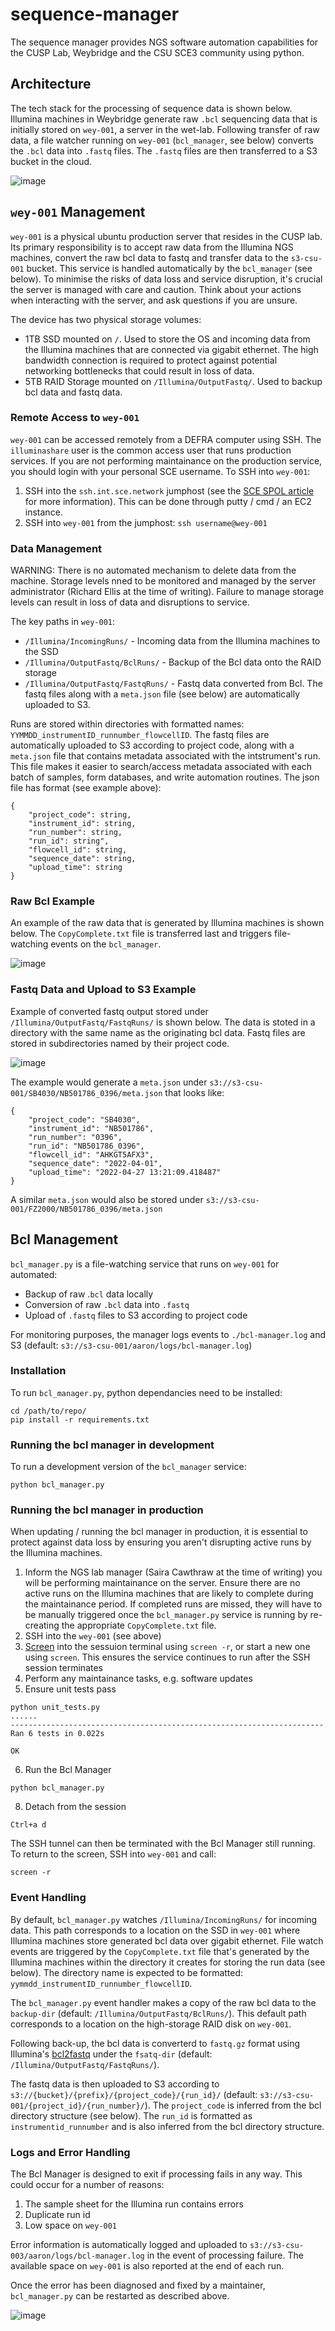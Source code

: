 # sequence-manager

The sequence manager provides NGS software automation capabilities for the CUSP Lab, Weybridge and the CSU SCE3 community using python.

## Architecture

The tech stack for the processing of sequence data is shown below. Illumina machines in Weybridge generate raw `.bcl` sequencing data that is initially stored on `wey-001`, a server in the wet-lab. Following transfer of raw data, a file watcher running on `wey-001` (`bcl_manager`, see below) converts the `.bcl` data into `.fastq` files. The `.fastq` files are then transferred to a S3 bucket in the cloud.

![image](https://user-images.githubusercontent.com/6979169/124135441-b821fd80-da7b-11eb-8c64-eaed1084a8c6.png)

## `wey-001` Management

`wey-001` is a physical ubuntu production server that resides in the CUSP lab. Its primary responsibility is to accept raw data from the Illumina NGS machines, convert the raw bcl data to fastq and transfer data to the `s3-csu-001` bucket. This service is handled automatically by the `bcl_manager` (see below). To minimise the risks of data loss and service disruption, it's crucial the server is managed with care and caution. Think about your actions when interacting with the server, and ask questions if you are unsure. 

The device has two physical storage volumes:
- 1TB SSD mounted on `/`. Used to store the OS and incoming data from the Illumina machines that are connected via gigabit ethernet. The high bandwidth connection is required to protect against potential networking bottlenecks that could result in loss of data.
- 5TB RAID Storage mounted on `/Illumina/OutputFastq/`. Used to backup bcl data and fastq data. 

### Remote Access to `wey-001`

`wey-001` can be accessed remotely from a DEFRA computer using SSH. The `illuminashare` user is the common access user that runs production services. If you are not performing maintainance on the production service, you should login with your personal SCE username. To SSH into `wey-001`: 
1. SSH into the `ssh.int.sce.network` jumphost (see the [SCE SPOL article](https://defra.sharepoint.com/teams/Team741/SitePages/SSH-access-to-virtual-machine.aspx) for more information). This can be done through putty / cmd / an EC2 instance. 
2. SSH into `wey-001` from the jumphost: ```ssh username@wey-001```

### Data Management

WARNING: There is no automated mechanism to delete data from the machine. Storage levels nned to be monitored and managed by the server administrator (Richard Ellis at the time of writing). Failure to manage storage levels can result in loss of data and disruptions to service. 

The key paths in `wey-001`:
- `/Illumina/IncomingRuns/` - Incoming data from the Illumina machines to the SSD
- `/Illumina/OutputFastq/BclRuns/` - Backup of the Bcl data onto the RAID storage
- `/Illumina/OutputFastq/FastqRuns/` - Fastq data converted from Bcl. The fastq files along with a `meta.json` file (see below) are automatically uploaded to S3. 

Runs are stored within directories with formatted names: `YYMMDD_instrumentID_runnumber_flowcellID`. The fastq files are automatically uploaded to S3 according to project code, along with a `meta.json` file that contains metadata associated with the intstrument's run. This file makes it easier to search/access metadata associated with each batch of samples, form databases, and write automation routines. The json file has format (see example above):
```
{
    "project_code": string,
    "instrument_id": string,
    "run_number": string,
    "run_id": string",
    "flowcell_id": string,
    "sequence_date": string,
    "upload_time": string
}
```

### Raw Bcl Example

An example of the raw data that is generated by Illumina machines is shown below. The `CopyComplete.txt` file is transferred last and triggers file-watching events on the `bcl_manager`.

![image](https://user-images.githubusercontent.com/6979169/165509245-9ee64350-6063-4e88-af6c-7906989e0577.png)


### Fastq Data and Upload to S3 Example

Example of converted fastq output stored under `/Illumina/OutputFastq/FastqRuns/` is shown below. The data is stoted in a directory with the same name as the originating bcl data. Fastq files are stored in subdirectories named by their project code. 

![image](https://user-images.githubusercontent.com/6979169/165512161-1212f51c-c9d1-4402-bac5-26cd08d17f86.png)

The example would generate a `meta.json` under `s3://s3-csu-001/SB4030/NB501786_0396/meta.json` that looks like:

```
{
    "project_code": "SB4030",
    "instrument_id": "NB501786",
    "run_number": "0396",
    "run_id": "NB501786_0396",
    "flowcell_id": "AHKGT5AFX3",
    "sequence_date": "2022-04-01",
    "upload_time": "2022-04-27 13:21:09.418487"
}
```

A similar `meta.json` would also be stored under `s3://s3-csu-001/FZ2000/NB501786_0396/meta.json`

## Bcl Management

`bcl_manager.py` is a file-watching service that runs on `wey-001` for automated: 
- Backup of raw .`bcl` data locally
- Conversion of raw `.bcl` data into `.fastq`
- Upload of `.fastq` files to S3 according to project code

For monitoring purposes, the manager logs events to `./bcl-manager.log` and S3 (default: `s3://s3-csu-001/aaron/logs/bcl-manager.log`)

### Installation

To run `bcl_manager.py`, python dependancies need to be installed:

```
cd /path/to/repo/
pip install -r requirements.txt
```

### Running the bcl manager in development

To run a development version of the `bcl_manager` service:
```
python bcl_manager.py
```

### Running the bcl manager in production

When updating / running the bcl manager in production, it is essential to protect against data loss by ensuring you aren't disrupting active runs by the Illumina machines. 

1. Inform the NGS lab manager (Saira Cawthraw at the time of writing) you will be performing maintainance on the server. Ensure there are no active runs on the Illumina machines that are likely to complete during the maintainance period. If completed runs are missed, they will have to be manually triggered once the `bcl_manager.py` service is running by re-creating the appropriate `CopyComplete.txt` file. 
2. SSH into the `wey-001` (see above)
3. [Screen](https://linuxize.com/post/how-to-use-linux-screen/) into the sessuion terminal using `screen -r`, or start a new one using `screen`. This ensures the service continues to run after the SSH session terminates
4. Perform any maintainance tasks, e.g. software updates
5. Ensure unit tests pass
```
python unit_tests.py
......
----------------------------------------------------------------------
Ran 6 tests in 0.022s

OK

```
6. Run the Bcl Manager
```
python bcl_manager.py
```
8. Detach from the session
```
Ctrl+a d
```

The SSH tunnel can then be terminated with the Bcl Manager still running. To return to the screen, SSH into `wey-001` and call:
```
screen -r
```

### Event Handling

By default, `bcl_manager.py` watches `/Illumina/IncomingRuns/` for incoming data. This path corresponds to a location on the SSD in `wey-001` where Illumina machines  store generated bcl data over gigabit ethernet. File watch events are triggered by the `CopyComplete.txt` file that's generated by the Illumina machines within the directory it creates for storing the run data (see below). The directory name is expected to be formatted: `yymmdd_instrumentID_runnumber_flowcellID`. 

The `bcl_manager.py` event handler makes a copy of the raw bcl data to the `backup-dir` (default: `/Illumina/OutputFastq/BclRuns/`). This default path corresponds to  a location on the high-storage RAID disk on `wey-001`. 

Following back-up, the bcl data is converterd to `fastq.gz` format using Illumina's [bcl2fastq](https://emea.support.illumina.com/sequencing/sequencing_software/bcl-convert.html) under the `fsatq-dir` (default: `/Illumina/OutputFastq/FastqRuns/`). 

The fastq data is then uploaded to S3 according to `s3://{bucket}/{prefix}/{project_code}/{run_id}/` (default: `s3://s3-csu-001/{project_id}/{run_number}/`). The `project_code` is inferred from the bcl directory structure (see below). The `run_id` is formatted as `instrumentid_runnumber` and is also inferred from the bcl directory structure. 


### Logs and Error Handling

The Bcl Manager is designed to exit if processing fails in any way. This could occur for a number of reasons:
1. The sample sheet for the Illumina run contains errors
2. Duplicate run id
3. Low space on `wey-001`

Error information is automatically logged and uploaded to `s3://s3-csu-003/aaron/logs/bcl-manager.log` in the event of processing failure. The available space on `wey-001` is also reported at the end of each run.

Once the error has been diagnosed and fixed by a maintainer, `bcl_manager.py` can be restarted as described above.

![image](https://user-images.githubusercontent.com/6979169/124142307-0803c300-da82-11eb-9902-a2404c526c36.png)

